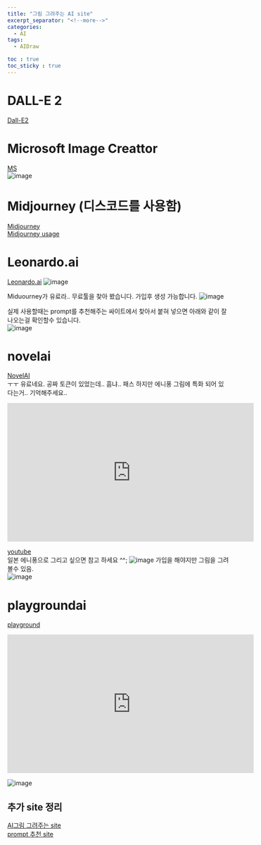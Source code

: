 ```yaml
---
title: "그림 그려주는 AI site"
excerpt_separator: "<!--more-->"
categories:
  - AI
tags:
  - AIDraw

toc : true
toc_sticky : true
---
```


# DALL-E 2
[Dall-E2](https://openai.com/dall-e-2)

# Microsoft Image Creattor
[MS](https://www.bing.com/create)    
![image](https://github.com/younlea/younlea.github.io/assets/1435846/49119d9a-a8a5-4e6c-a64c-86d086ff243a)   


# Midjourney (디스코드를 사용함)
[Midjourney](https://www.midjourney.com/home/?callbackUrl=%2Fapp%2F)   
[Midjourney usage](https://myaiadvantage.com/ultimate-beginners-guide-to-midjourney)   


# Leonardo.ai
[Leonardo.ai](https://leonardo.ai/)
![image](https://github.com/younlea/younlea.github.io/assets/1435846/9e93dd64-cbb0-450b-b307-7ccf688ab467)

Miduourney가 유료라.. 무료툴을 찾아 봤습니다. 가입후 생성 가능합니다.
![image](https://github.com/younlea/younlea.github.io/assets/1435846/4c35abdc-99dd-42bf-bf5f-6b4c6b7ef3cc)

실제 사용할때는 prompt를 추천해주는 싸이트에서 찾아서 붙혀 넣으면 아래와 같이 잘 나오는걸 확인할수 있습니다.   
![image](https://github.com/younlea/younlea.github.io/assets/1435846/f89dbe3c-b5b6-4898-9504-ac61f990068c)


# novelai
[NovelAI](https://novelai.net/)   
ㅜㅜ 유료네요. 공짜 토큰이 있었는데.. 흠냐.. 패스 하지만 에니풍 그림에 특화 되어 있다는거.. 기억해주세요..   
<iframe width="560" height="315" src="https://www.youtube.com/embed/FTGSMGeoYis" frameborder="0" allowfullscreen></iframe>   

[youtube](https://www.youtube.com/watch?v=FTGSMGeoYis&list=PLwgtdf-kDFVg7hRctkSnLy-1QGqoJOT3I&index=13)   
일본 에니풍으로 그리고 싶으면 참고 하세요 ^^; 
![image](https://github.com/younlea/younlea.github.io/assets/1435846/b74ce4e1-aaca-4220-a47f-f67b91a1aa9d)
가입을 해야지만 그림을 그려볼수 있음.   
![image](https://github.com/younlea/younlea.github.io/assets/1435846/2276eb71-801d-424b-8f24-4dd18f8d0383)   

# playgroundai
[playground](https://playgroundai.com/)    
<iframe width="560" height="315" src="https://www.youtube.com/embed/pulGs1CbMn4" frameborder="0" allowfullscreen></iframe>   

![image](https://github.com/younlea/younlea.github.io/assets/1435846/0525e9ce-ea4b-43a0-bedf-22f547e86617)   

## 추가 site 정리 
[AI그림 그려주는 site](https://wjdqhzld.com/ai%EA%B0%80-%EA%B7%B8%EB%A6%BC-%EA%B7%B8%EB%A0%A4%EC%A3%BC%EB%8A%94-%EC%82%AC%EC%9D%B4%ED%8A%B8/)     
[prompt 추천 site](https://wjdqhzld.com/best-ai-prompt/)   
